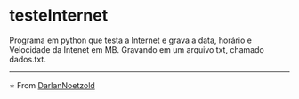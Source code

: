 # testeInternet
 Programa em python que testa a Internet e grava a data, horário e Velocidade da Intenet em MB. Gravando em um arquivo txt, chamado dados.txt.

---

⭐️ From [DarlanNoetzold](https://github.com/DarlanNoetzold)
